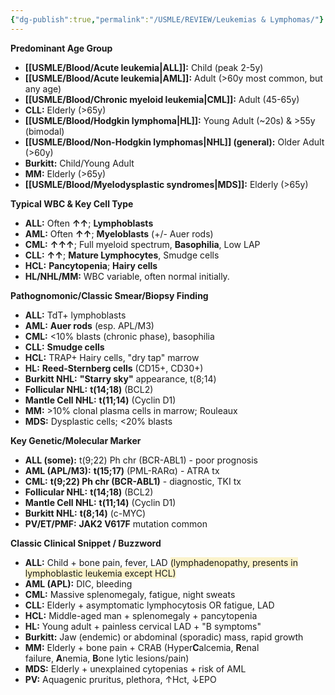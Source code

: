 ```yaml
---
{"dg-publish":true,"permalink":"/USMLE/REVIEW/Leukemias & Lymphomas/"}
---
```



**Predominant Age Group**

- **[[USMLE/Blood/Acute leukemia\|ALL]]:** Child (peak 2-5y)
- **[[USMLE/Blood/Acute leukemia\|AML]]:** Adult (>60y most common, but any age)
- **[[USMLE/Blood/Chronic myeloid leukemia\|CML]]:** Adult (45-65y)
- **CLL:** Elderly (>65y)
- **[[USMLE/Blood/Hodgkin lymphoma\|HL]]:** Young Adult (~20s) & >55y (bimodal)
- **[[USMLE/Blood/Non-Hodgkin lymphomas\|NHL]] (general):** Older Adult (>60y)
- **Burkitt:** Child/Young Adult
- **MM:** Elderly (>65y)
- **[[USMLE/Blood/Myelodysplastic syndromes\|MDS]]:** Elderly (>65y)

**Typical WBC & Key Cell Type**

- **ALL:** Often **↑↑**; **Lymphoblasts**
- **AML:** Often **↑↑**; **Myeloblasts** (+/- Auer rods)
- **CML:** **↑↑↑**; Full myeloid spectrum, **Basophilia**, Low LAP
- **CLL:** **↑↑**; **Mature Lymphocytes**, Smudge cells
- **HCL:** **Pancytopenia**; **Hairy cells**
- **HL/NHL/MM:** WBC variable, often normal initially.

**Pathognomonic/Classic Smear/Biopsy Finding**

- **ALL:** TdT+ lymphoblasts
- **AML:** **Auer rods** (esp. APL/M3)
- **CML:** <10% blasts (chronic phase), basophilia
- **CLL:** **Smudge cells**
- **HCL:** TRAP+ Hairy cells, "dry tap" marrow
- **HL:** **Reed-Sternberg cells** (CD15+, CD30+)
- **Burkitt NHL:** **"Starry sky"** appearance, t(8;14)
- **Follicular NHL:** **t(14;18)** (BCL2)
- **Mantle Cell NHL:** **t(11;14)** (Cyclin D1)
- **MM:** >10% clonal plasma cells in marrow; Rouleaux
- **MDS:** Dysplastic cells; <20% blasts

**Key Genetic/Molecular Marker**

- **ALL (some):** t(9;22) Ph chr (BCR-ABL1) - poor prognosis
- **AML (APL/M3):** **t(15;17)** (PML-RARα) - ATRA tx
- **CML:** **t(9;22) Ph chr (BCR-ABL1)** - diagnostic, TKI tx
- **Follicular NHL:** **t(14;18)** (BCL2)
- **Mantle Cell NHL:** **t(11;14)** (Cyclin D1)
- **Burkitt NHL:** **t(8;14)** (c-MYC)
- **PV/ET/PMF:** **JAK2 V617F** mutation common

**Classic Clinical Snippet / Buzzword**

- **ALL:** Child + bone pain, fever, LAD <span style="background:rgba(240, 200, 0, 0.2)">(lymphadenopathy, presents in lymphoblastic leukemia except HCL)</span>
- **AML (APL):** DIC, bleeding
- **CML:** Massive splenomegaly, fatigue, night sweats
- **CLL:** Elderly + asymptomatic lymphocytosis OR fatigue, LAD
- **HCL:** Middle-aged man + splenomegaly + pancytopenia
- **HL:** Young adult + painless cervical LAD + "B symptoms"
- **Burkitt:** Jaw (endemic) or abdominal (sporadic) mass, rapid growth
- **MM:** Elderly + bone pain + CRAB (Hyper**C**alcemia, **R**enal failure, **A**nemia, **B**one lytic lesions/pain)
- **MDS:** Elderly + unexplained cytopenias + risk of AML
- **PV:** Aquagenic pruritus, plethora, ↑Hct, ↓EPO